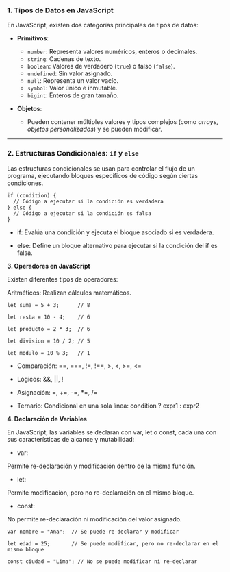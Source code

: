 ### 1. **Tipos de Datos en JavaScript**
En JavaScript, existen dos categorías principales de tipos de datos:

- **Primitivos**:
  - `number`: Representa valores numéricos, enteros o decimales.
  - `string`: Cadenas de texto.
  - `boolean`: Valores de verdadero (`true`) o falso (`false`).
  - `undefined`: Sin valor asignado.
  - `null`: Representa un valor vacío.
  - `symbol`: Valor único e inmutable.
  - `bigint`: Enteros de gran tamaño.

- **Objetos**:
  - Pueden contener múltiples valores y tipos complejos (como *arrays*, *objetos personalizados*) y se pueden modificar.

---

### 2. **Estructuras Condicionales: `if` y `else`**
Las estructuras condicionales se usan para controlar el flujo de un programa, ejecutando bloques específicos de código según ciertas condiciones.

```
if (condition) {
  // Código a ejecutar si la condición es verdadera
} else {
  // Código a ejecutar si la condición es falsa
}
```

- if: Evalúa una condición y ejecuta el bloque asociado si es verdadera.

- else: Define un bloque alternativo para ejecutar si la condición del if es falsa.

**3. Operadores en JavaScript**

Existen diferentes tipos de operadores:

Aritméticos: Realizan cálculos matemáticos.
```
let suma = 5 + 3;      // 8

let resta = 10 - 4;    // 6

let producto = 2 * 3;  // 6

let division = 10 / 2; // 5

let modulo = 10 % 3;   // 1
```

- Comparación: ==, ===, !=, !==, >, <, >=, <=

- Lógicos: &&, ||, !

- Asignación: =, +=, -=, *=, /=

- Ternario: Condicional en una sola línea: condition ? expr1 : expr2

**4. Declaración de Variables**

En JavaScript, las variables se declaran con var, let o const, cada una con sus características de alcance y mutabilidad:

- var:

Permite re-declaración y modificación dentro de la misma función.

- let:

Permite modificación, pero no re-declaración en el mismo bloque.

- const:

No permite re-declaración ni modificación del valor asignado.

```
var nombre = "Ana";  // Se puede re-declarar y modificar

let edad = 25;       // Se puede modificar, pero no re-declarar en el mismo bloque

const ciudad = "Lima"; // No se puede modificar ni re-declarar
```
